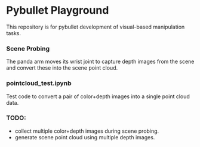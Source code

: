 # Pybullet Playground

This repository is for pybullet development of visual-based manipulation tasks.

### Scene Probing

The panda arm moves its wrist joint to capture depth images from the scene and convert these into the scene point cloud.

### pointcloud_test.ipynb

Test code to convert a pair of color+depth images into a single point cloud data.

### TODO:
- collect multiple color+depth images during scene probing.
- generate scene point cloud using multiple depth images.